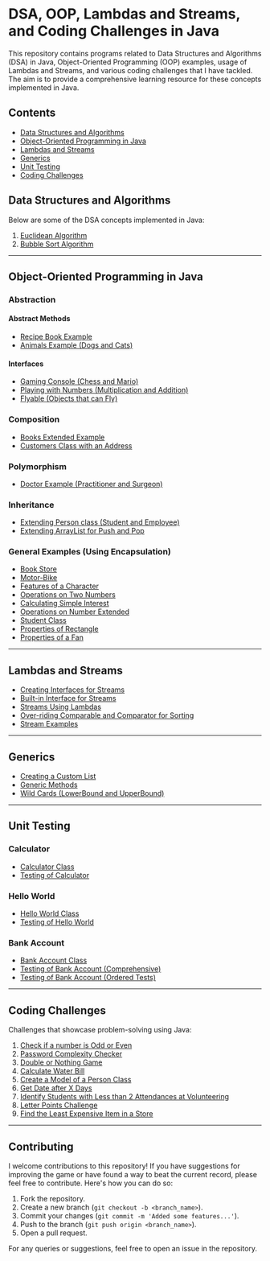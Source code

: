 # DSA, OOP, Lambdas and Streams, and Coding Challenges in Java

This repository contains programs related to Data Structures and Algorithms (DSA) in Java, Object-Oriented Programming (OOP) examples, usage of Lambdas and Streams, and various coding challenges that I have tackled. The aim is to provide a comprehensive learning resource for these concepts implemented in Java.

## Contents

- [Data Structures and Algorithms](#data-structures-and-algorithms)
- [Object-Oriented Programming in Java](#object-oriented-programming-in-java)
- [Lambdas and Streams](#lambdas-and-streams)
- [Generics](#generics)
- [Unit Testing](#unit-testing)
- [Coding Challenges](#coding-challenges)

## Data Structures and Algorithms

Below are some of the DSA concepts implemented in Java:

1. [Euclidean Algorithm](https://github.com/D-Kumar19/Data-Structures-and-Algorithms-in-Java/blob/master/src/main/java/DataStrcuturesAndAlgorithms/EuclidAlgorithm.java)
2. [Bubble Sort Algorithm](https://github.com/D-Kumar19/Data-Structures-and-Algorithms-in-Java/blob/master/src/main/java/DataStrcuturesAndAlgorithms/BubbleSortAlgorithm.java)

---

## Object-Oriented Programming in Java

### Abstraction

#### Abstract Methods
- [Recipe Book Example](https://github.com/D-Kumar19/OOP-DSA-Streams-in-Java/tree/master/src/main/java/OOP/Abstraction/AbstractMethods/AbstractExample1RecipeBook)
- [Animals Example (Dogs and Cats)](https://github.com/D-Kumar19/OOP-DSA-Streams-in-Java/tree/master/src/main/java/OOP/Abstraction/AbstractMethods/AbstractExample2Animals)

#### Interfaces
- [Gaming Console (Chess and Mario)](https://github.com/D-Kumar19/OOP-DSA-Streams-in-Java/tree/master/src/main/java/OOP/Abstraction/Interfaces/InterfaceExample1GamingConsole)
- [Playing with Numbers (Multiplication and Addition)](https://github.com/D-Kumar19/OOP-DSA-Streams-in-Java/tree/master/src/main/java/OOP/Abstraction/Interfaces/InterfaceExample2PlayingWithNumbers)
- [Flyable (Objects that can Fly)](https://github.com/D-Kumar19/OOP-DSA-Streams-in-Java/tree/master/src/main/java/OOP/Abstraction/Interfaces/InterfaceExample3Flyable)

### Composition
- [Books Extended Example](https://github.com/D-Kumar19/OOP-DSA-Streams-in-Java/tree/master/src/main/java/OOP/Composition/BookExtended)
- [Customers Class with an Address](https://github.com/D-Kumar19/OOP-DSA-Streams-in-Java/tree/master/src/main/java/OOP/Composition/Customers)

### Polymorphism
- [Doctor Example (Practitioner and Surgeon)](https://github.com/D-Kumar19/OOP-DSA-Streams-in-Java/tree/master/src/main/java/OOP/Polymorphism)

### Inheritance
- [Extending Person class (Student and Employee)](https://github.com/D-Kumar19/OOP-DSA-Streams-in-Java/tree/master/src/main/java/OOP/Inheritance/InheritanceExample1PersonClass)
- [Extending ArrayList for Push and Pop](https://github.com/D-Kumar19/OOP-DSA-Streams-in-Java/tree/master/src/main/java/OOP/Inheritance/InheritanceExample2ArrayList)

### General Examples (Using Encapsulation)
- [Book Store](https://github.com/D-Kumar19/OOP-DSA-Streams-in-Java/tree/master/src/main/java/OOP/SimpleClasses/BookStore)
- [Motor-Bike](https://github.com/D-Kumar19/OOP-DSA-Streams-in-Java/tree/master/src/main/java/OOP/SimpleClasses/MotorBike)
- [Features of a Character](https://github.com/D-Kumar19/OOP-DSA-Streams-in-Java/tree/master/src/main/java/OOP/SimpleClasses/MyCharacter)
- [Operations on Two Numbers](https://github.com/D-Kumar19/OOP-DSA-Streams-in-Java/tree/master/src/main/java/OOP/SimpleClasses/OperationsOnNumbers)
- [Calculating Simple Interest](https://github.com/D-Kumar19/OOP-DSA-Streams-in-Java/tree/master/src/main/java/OOP/SimpleClasses/SimpleInterestCalculator)
- [Operations on Number Extended](https://github.com/D-Kumar19/OOP-DSA-Streams-in-Java/tree/master/src/main/java/OOP/SimpleClasses/OperationsOnNumberExtended)
- [Student Class](https://github.com/D-Kumar19/OOP-DSA-Streams-in-Java/tree/master/src/main/java/OOP/SimpleClasses/Student)
- [Properties of Rectangle](https://github.com/D-Kumar19/OOP-DSA-Streams-in-Java/tree/master/src/main/java/OOP/SimpleClasses/RectangleProperties)
- [Properties of a Fan](https://github.com/D-Kumar19/OOP-DSA-Streams-in-Java/tree/master/src/main/java/OOP/SimpleClasses/Fans)

---

## Lambdas and Streams

- [Creating Interfaces for Streams](https://github.com/D-Kumar19/OOP-DSA-Streams-in-Java/tree/master/src/main/java/JavaStreams/CreatingInterfacesForStreams)
- [Built-in Interface for Streams](https://github.com/D-Kumar19/OOP-DSA-Streams-in-Java/tree/master/src/main/java/JavaStreams/UsingBuiltinInterfaces)
- [Streams Using Lambdas](https://github.com/D-Kumar19/OOP-DSA-Streams-in-Java/tree/master/src/main/java/JavaStreams/StreamsUsingLambdas)
- [Over-riding Comparable and Comparator for Sorting](https://github.com/D-Kumar19/OOP-DSA-Streams-in-Java/tree/master/src/main/java/JavaStreams/CollectionsAndComparable)
- [Stream Examples](https://github.com/D-Kumar19/OOP-DSA-Streams-in-Java/blob/master/src/main/java/JavaStreams/StreamExamples/Main.java)

---

## Generics

- [Creating a Custom List](https://github.com/D-Kumar19/OOP-DSA-Streams-in-Java/tree/master/src/main/java/Generics/CustomList)
- [Generic Methods](https://github.com/D-Kumar19/OOP-DSA-Streams-in-Java/blob/master/src/main/java/Generics/GenericMethods.java)
- [Wild Cards (LowerBound and UpperBound)](https://github.com/D-Kumar19/OOP-DSA-Streams-in-Java/blob/master/src/main/java/Generics/Wildcards.java)

---

## Unit Testing

### Calculator
- [Calculator Class](https://github.com/D-Kumar19/OOP-DSA-Streams-in-Java/blob/master/src/main/java/Testing/Calculator/DivisionCalculator.java)
- [Testing of Calculator](https://github.com/D-Kumar19/OOP-DSA-Streams-in-Java/blob/master/src/test/java/Testing/Calculator/DivisionCalculatorTest.java)

### Hello World
- [Hello World Class](https://github.com/D-Kumar19/OOP-DSA-Streams-in-Java/blob/master/src/main/java/Testing/HelloWorld/HelloWorld.java)
- [Testing of Hello World](https://github.com/D-Kumar19/OOP-DSA-Streams-in-Java/blob/master/src/test/java/Testing/HelloWorld/HelloWorldTest.java)

### Bank Account
- [Bank Account Class](https://github.com/D-Kumar19/OOP-DSA-Streams-in-Java/blob/master/src/main/java/Testing/BankAccount/Account.java)
- [Testing of Bank Account (Comprehensive)](https://github.com/D-Kumar19/OOP-DSA-Streams-in-Java/blob/master/src/test/java/Testing/BankAccount/AccountTest.java)
- [Testing of Bank Account (Ordered Tests)](https://github.com/D-Kumar19/OOP-DSA-Streams-in-Java/blob/master/src/test/java/Testing/BankAccount/AccountTestOrdering.java)

---

## Coding Challenges

Challenges that showcase problem-solving using Java:

1. [Check if a number is Odd or Even](https://github.com/D-Kumar19/Data-Structures-and-Algorithms-in-Java/blob/master/src/main/java/CodingChallenges/EvenOrOdd.java)
2. [Password Complexity Checker](https://github.com/D-Kumar19/OOP-DSA-Streams-in-Java/blob/master/src/main/java/CodingChallenges/PasswordComplexity.java)
3. [Double or Nothing Game](https://github.com/D-Kumar19/OOP-DSA-Streams-in-Java/tree/master/src/main/java/CodingChallenges/DoubleOrNothing)
4. [Calculate Water Bill](https://github.com/D-Kumar19/OOP-DSA-Streams-in-Java/blob/master/src/main/java/CodingChallenges/CalculateWaterBill.java)
5. [Create a Model of a Person Class](https://github.com/D-Kumar19/OOP-DSA-Streams-in-Java/tree/master/src/main/java/CodingChallenges/Person)
6. [Get Date after X Days](https://github.com/D-Kumar19/OOP-DSA-Streams-in-Java/tree/master/src/main/java/CodingChallenges/GetDate)
7. [Identify Students with Less than 2 Attendances at Volunteering](https://github.com/D-Kumar19/OOP-DSA-Streams-in-Java/blob/master/src/main/java/CodingChallenges/StudentVolunteerAttendance.java)
8. [Letter Points Challenge](https://github.com/Dk-Kumar19/OOP-DSA-Streams-in-Java/blob/master/src/main/java/CodingChallenges/LetterPoints.java)
9. [Find the Least Expensive Item in a Store](https://github.com/D-Kumar19/OOP-DSA-Streams-in-Java/tree/master/src/main/java/CodingChallenges/LeastExpensiveItem)

---

## Contributing

I welcome contributions to this repository! If you have suggestions for improving the game or have found a way to beat the current record, please feel free to contribute. Here's how you can do so:

1. Fork the repository.
2. Create a new branch (`git checkout -b <branch_name>`).
3. Commit your changes (`git commit -m 'Added some features...'`).
4. Push to the branch (`git push origin <branch_name>`).
5. Open a pull request.

For any queries or suggestions, feel free to open an issue in the repository.
